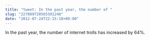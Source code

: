 ```yaml
---
title: "tweet: In the past year, the number of "
slug: "227889720565301248"
date: "2012-07-24T22:15:18+00:00"
---
```

In the past year, the number of internet trolls has increased by 64%.